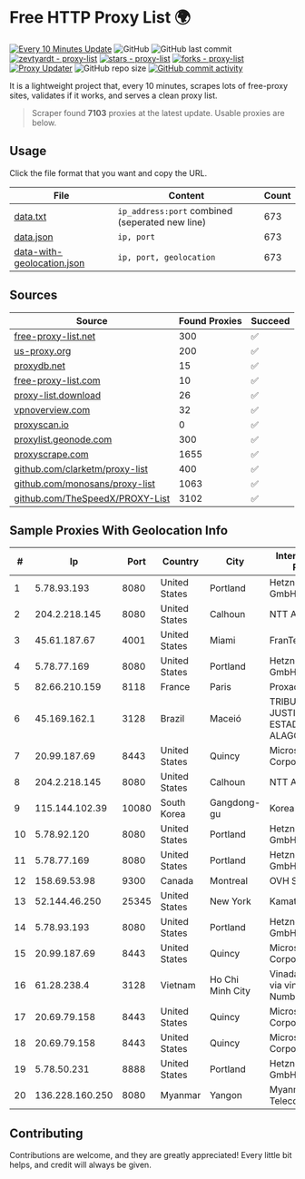 
# Free HTTP Proxy List 🌍

[![Every 10 Minutes Update](https://github.com/mertguvencli/http-proxy-list/actions/workflows/main.yml/badge.svg?branch=main)](https://github.com/mertguvencli/http-proxy-list/actions/workflows/main.yml)
![GitHub](https://img.shields.io/github/license/mertguvencli/http-proxy-list)
![GitHub last commit](https://img.shields.io/github/last-commit/mertguvencli/http-proxy-list)
[![zevtyardt - proxy-list](https://img.shields.io/static/v1?label=zevtyardt&message=proxy-list&color=blue&logo=github)](https://github.com/zevtyardt/proxy-list "Go to GitHub repo")
[![stars - proxy-list](https://img.shields.io/github/stars/zevtyardt/proxy-list?style=social)](https://github.com/zevtyardt/proxy-list)
[![forks - proxy-list](https://img.shields.io/github/forks/zevtyardt/proxy-list?style=social)](https://github.com/zevtyardt/proxy-list)
[![Proxy Updater](https://github.com/zevtyardt/proxy-list/workflows/Proxy%20Updater/badge.svg)](https://github.com/zevtyardt/proxy-list/actions?query=workflow:"Proxy+Updater")
![GitHub repo size](https://img.shields.io/github/repo-size/zevtyardt/proxy-list)
[![GitHub commit activity](https://img.shields.io/github/commit-activity/m/zevtyardt/proxy-list?logo=commits)](https://github.com/zevtyardt/proxy-list/commits/main)

It is a lightweight project that, every 10 minutes, scrapes lots of free-proxy sites, validates if it works, and serves a clean proxy list.

> Scraper found **7103** proxies at the latest update. Usable proxies are below.

## Usage

Click the file format that you want and copy the URL.

|File|Content|Count|
|----|-------|-----|
|[data.txt](https://raw.githubusercontent.com/mertguvencli/http-proxy-list/main/proxy-list/data.txt)|`ip_address:port` combined (seperated new line)|673|
|[data.json](https://raw.githubusercontent.com/mertguvencli/http-proxy-list/main/proxy-list/data.json)|`ip, port`|673|
|[data-with-geolocation.json](https://raw.githubusercontent.com/mertguvencli/http-proxy-list/main/proxy-list/data-with-geolocation.json)|`ip, port, geolocation`|673|

## Sources

|Source|Found Proxies|Succeed|
|------|-------------|-------|
|[free-proxy-list.net](https://free-proxy-list.net)|300|✅|
|[us-proxy.org](https://www.us-proxy.org)|200|✅|
|[proxydb.net](http://proxydb.net)|15|✅|
|[free-proxy-list.com](https://free-proxy-list.com/?page=&port=&type%5B%5D=http&type%5B%5D=https&up_time=0&search=Search)|10|✅|
|[proxy-list.download](https://www.proxy-list.download/HTTP)|26|✅|
|[vpnoverview.com](https://vpnoverview.com/privacy/anonymous-browsing/free-proxy-servers)|32|✅|
|[proxyscan.io](https://www.proxyscan.io)|0|✅|
|[proxylist.geonode.com](https://proxylist.geonode.com/api/proxy-list?limit=300&page=1&sort_by=lastChecked&sort_type=desc&protocols=http,https)|300|✅|
|[proxyscrape.com](https://api.proxyscrape.com/v2/?request=displayproxies&protocol=http&timeout=10000&country=all&ssl=all&anonymity=all)|1655|✅|
|[github.com/clarketm/proxy-list](https://raw.githubusercontent.com/clarketm/proxy-list/master/proxy-list-raw.txt)|400|✅|
|[github.com/monosans/proxy-list](https://raw.githubusercontent.com/monosans/proxy-list/main/proxies/http.txt)|1063|✅|
|[github.com/TheSpeedX/PROXY-List](https://raw.githubusercontent.com/TheSpeedX/PROXY-List/master/http.txt)|3102|✅|


## Sample Proxies With Geolocation Info

|#|Ip|Port|Country|City|Internet Service Provider|
|-|--|----|-------|----|-------------------------|
|1|5.78.93.193|8080|United States|Portland|Hetzner Online GmbH|
|2|204.2.218.145|8080|United States|Calhoun|NTT America, Inc.|
|3|45.61.187.67|4001|United States|Miami|FranTech Solutions|
|4|5.78.77.169|8080|United States|Portland|Hetzner Online GmbH|
|5|82.66.210.159|8118|France|Paris|Proxad / Free SAS|
|6|45.169.162.1|3128|Brazil|Maceió|TRIBUNAL DE JUSTIÇA DO ESTADO DE ALAGOAS|
|7|20.99.187.69|8443|United States|Quincy|Microsoft Corporation|
|8|204.2.218.145|8080|United States|Calhoun|NTT America, Inc.|
|9|115.144.102.39|10080|South Korea|Gangdong-gu|Korea Telecom|
|10|5.78.92.120|8080|United States|Portland|Hetzner Online GmbH|
|11|5.78.77.169|8080|United States|Portland|Hetzner Online GmbH|
|12|158.69.53.98|9300|Canada|Montreal|OVH SAS|
|13|52.144.46.250|25345|United States|New York|Kamatera, Inc.|
|14|5.78.93.193|8080|United States|Portland|Hetzner Online GmbH|
|15|20.99.187.69|8443|United States|Quincy|Microsoft Corporation|
|16|61.28.238.4|3128|Vietnam|Ho Chi Minh City|Vinadata broadcast via vinagame AS Number|
|17|20.69.79.158|8443|United States|Quincy|Microsoft Corporation|
|18|20.69.79.158|8443|United States|Quincy|Microsoft Corporation|
|19|5.78.50.231|8888|United States|Portland|Hetzner Online GmbH|
|20|136.228.160.250|8080|Myanmar|Yangon|Myanma Post & Telecommunication|



## Contributing

Contributions are welcome, and they are greatly appreciated! Every
little bit helps, and credit will always be given.

